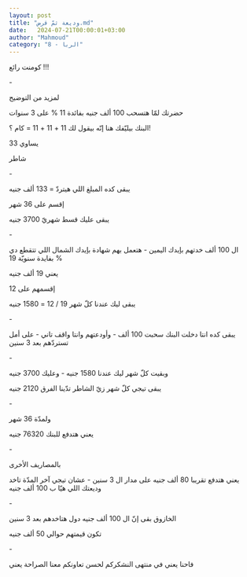 ```yaml
---
layout: post
title: "وديعة ثمّ قرض.md"
date:   2024-07-21T00:00:01+03:00
author: "Mahmoud"
category: "8 - الربا"
---
```

كومنت رائع !!!

\-

لمزيد من التوضيح

حضرتك لمّا هتسحب 100 ألف جنيه بفائدة 11 % على 3
سنوات

البنك بيليّفك هنا إنّه بيقول لك 11 + 11 + 11 = كام
؟!

يساوي 33

شاطر

\-

يبقى كده المبلغ اللي هيتردّ = 133 ألف جنيه

إقسم على 36 شهر

يبقى عليك قسط شهريّ 3700 جنيه

\-

ال 100 ألف خدتهم بإيدك اليمين - هتعمل بهم شهادة بإيدك
الشمال اللي تتقطع دي بفايدة سنويّة 19 %

يعني 19 ألف جنيه

إقسمهم على 12

يبقى ليك عندنا كلّ شهر 19 / 12 = 1580 جنيه

\-

يبقى كده انتا دخلت البنك سحبت 100 ألف - وأودعتهم وانتا
واقف تاني - على أمل تستردّهم بعد 3 سنين

\-

وبقيت كلّ شهر ليك عندنا 1580 جنيه - وعليك 3700
جنيه

يبقى تيجي كلّ شهر زيّ الشاطر تدّينا الفرق 2120 جنيه

\-

ولمدّة 36 شهر

يعني هتدفع للبنك 76320 جنيه

\-

بالمصاريف الأخرى

يعني هتدفع تقريبا 80 ألف جنيه على مدار ال 3 سنين - عشان
تيجي آخر المدّة تاخد وديعتك اللي هيّا ب 100 ألف جنيه

\-

الخازوق بقى إنّ ال 100 ألف جنيه دول هتاخدهم بعد 3
سنين

تكون قيمتهم حوالي 50 ألف جنيه

\-

فاحنا يعني في منتهى النشكركم لحسن تعاونكم معنا الصراحة
يعني
